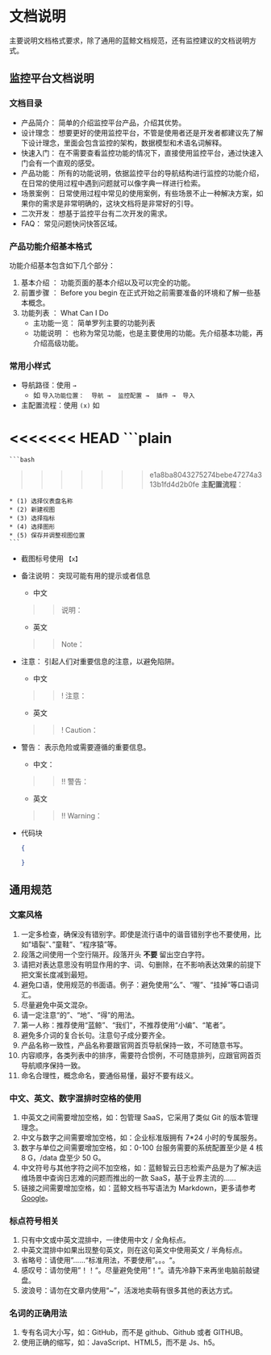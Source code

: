 # 文档说明

主要说明文档格式要求，除了通用的蓝鲸文档规范，还有监控建议的文档说明方式。

## 监控平台文档说明

### 文档目录

* 产品简介： 简单的介绍监控平台产品，介绍其优势。
* 设计理念： 想要更好的使用监控平台，不管是使用者还是开发者都建议先了解下设计理念，里面会包含监控的架构，数据模型和术语名词解释。
* 快速入门： 在不需要查看监控功能的情况下，直接使用监控平台，通过快速入门会有一个直观的感受。
* 产品功能： 所有的功能说明，依据监控平台的导航结构进行监控的功能介绍，在日常的使用过程中遇到问题就可以像字典一样进行检索。
* 场景案例： 日常使用过程中常见的使用案例，有些场景不止一种解决方案，如果你的需求是非常明确的，这块文档将是非常好的引导。
* 二次开发： 想基于监控平台有二次开发的需求。
* FAQ：  常见问题快问快答区域。

### 产品功能介绍基本格式

功能介绍基本包含如下几个部分：

1. 基本介绍 ： 功能页面的基本介绍以及可以完全的功能。
2. 前置步骤 ： Before you begin 在正式开始之前需要准备的环境和了解一些基本概念。
3. 功能列表 ：  What Can I Do
    * 主功能一览： 简单罗列主要的功能列表
    * 功能说明 ： 也称为常见功能，也是主要使用的功能。先介绍基本功能，再介绍高级功能。

### 常用小样式

* 导航路径：使用 `→`
    * 如 `导入功能位置：  导航 →  监控配置 →  插件 →  导入`
* 主配置流程：使用 `(x)` 如

<<<<<<< HEAD
    ```plain
=======
    ```bash
>>>>>>> e1a8ba8043275274bebe47274a313b1fd4d2b0fe
    **主配置流程**：

    * (1) 选择仪表盘名称
    * (2) 新建视图
    * (3) 选择指标
    * (4) 选择图形
    * (5) 保存并调整视图位置
    ```
* 截图标号使用 `【x】`

* 备注说明： 突现可能有用的提示或者信息

    * 中文

    >> 说明：

    * 英文

    >> Note：

* 注意： 引起人们对重要信息的注意，以避免陷阱。

    * 中文

    >> ! 注意：

    * 英文

    >> ! Caution：

* 警告： 表示危险或需要遵循的重要信息。

    * 中文：

    >> !! 警告：

    * 英文

    >> !! Warning：

* 代码块

    ```json
    {

    }
    ```

## 通用规范

### 文案风格

1. 一定多检查，确保没有错别字。即使是流行语中的谐音错别字也不要使用，比如”墙裂”、”童鞋”、“程序猿”等。
2. 段落之间使用一个空行隔开。段落开头 **不要** 留出空白字符。
3. 请把对表达意思没有明显作用的字、词、句删除，在不影响表达效果的前提下把文案长度减到最短。
4. 避免口语，使用规范的书面语。例子：避免使用“么”、“喔”、“挂掉”等口语词汇。
5. 尽量避免中英文混杂。
6. 请一定注意“的”、“地”、“得”的用法。
7. 第一人称：推荐使用“蓝鲸”、“我们”，不推荐使用“小编”、“笔者”。
8. 避免多介词的复合长句。注意句子成分要齐全。
9. 产品名称一致性，产品名称要跟官网首页导航保持一致，不可随意书写。
10. 内容顺序，各类列表中的排序，需要符合惯例，不可随意排列，应跟官网首页导航顺序保持一致。
11. 命名合理性，概念命名，要通俗易懂，最好不要有歧义。

### 中文、英文、数字混排时空格的使用

1. 中英文之间需要增加空格，如：包管理 SaaS，它采用了类似 Git 的版本管理理念。
2. 中文与数字之间需要增加空格，如：企业标准版拥有 7*24 小时的专属服务。
3. 数字与单位之间需要增加空格，如：0-100 台服务需要的系统配置至少是 4 核 8 G，/data 盘至少 50 G。
4. 中文符号与其他字符之间不加空格，如：蓝鲸智云日志检索产品是为了解决运维场景中查询日志难的问题而推出的一款 SaaS，基于业界主流的……
5. 链接之间需要增加空格，如：蓝鲸文档书写语法为 Markdown，更多请参考 [Google](.)。

### 标点符号相关

1. 只有中文或中英文混排中，一律使用中文 / 全角标点。
2. 中英文混排中如果出现整句英文，则在这句英文中使用英文 / 半角标点。
3. 省略号：请使用”……“标准用法，不要使用”。。。“。
4. 感叹号：请勿使用”！！“。尽量避免使用”！“。请先冷静下来再坐电脑前敲键盘。
5. 波浪号：请勿在文章内使用“~”，活泼地卖萌有很多其他的表达方式。

### 名词的正确用法

1. 专有名词大小写，如：GitHub，而不是 github、Github 或者 GITHUB。
2. 使用正确的缩写，如：JavaScript、HTML5，而不是 Js、h5。
